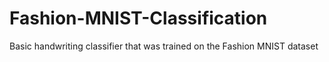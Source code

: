 # Fashion-MNIST-Classification
Basic handwriting classifier that was trained on the Fashion MNIST dataset
